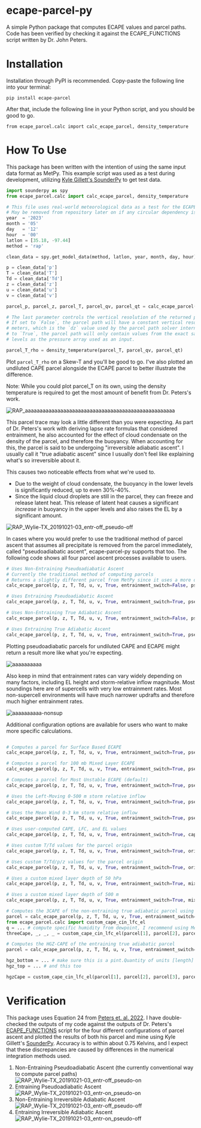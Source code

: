 # ecape-parcel-py
A simple Python package that computes ECAPE values and parcel paths. Code has been verified by checking it against the ECAPE_FUNCTIONS script written by Dr. John Peters.

# Installation
Installation through PyPI is recommended. Copy-paste the following line into your terminal:

`pip install ecape-parcel`

After that, include the following line in your Python script, and you should be good to go.

`from ecape_parcel.calc import calc_ecape_parcel, density_temperature`

# How To Use
This package has been written with the intention of using the same input data format as MetPy. This example script was used as a test during development, utilizing <a href="https://github.com/kylejgillett/sounderpy">Kyle Gillett's SounderPy</a> to get test data.

```python
import sounderpy as spy
from ecape_parcel.calc import calc_ecape_parcel, density_temperature

# This file uses real-world meteorological data as a test for the ECAPE parcel code. 
# May be removed from repository later on if any circular dependency issues come up
year  = '2023' 
month = '05'
day   = '12'
hour  = '00'
latlon = [35.18, -97.44]
method = 'rap' 

clean_data = spy.get_model_data(method, latlon, year, month, day, hour)

p = clean_data['p']
T = clean_data['T']
Td = clean_data['Td']
z = clean_data['z']
u = clean_data['u']
v = clean_data['v'] 

parcel_p, parcel_z, parcel_T, parcel_qv, parcel_qt = calc_ecape_parcel(p, z, T, Td, u, v, True)

# The last parameter controls the vertical resolution of the returned parcel path.
# If set to `False`, the parcel path will have a constant vertical resolution of 20
# meters, which is the `dz` value used by the parcel path solver internally. If set
# to `True`, the parcel path will only contain values from the exact same pressure
# levels as the pressure array used as an input.

parcel_T_rho = density_temperature(parcel_T, parcel_qv, parcel_qt)
```

Plot `parcel_T_rho` on a Skew-T and you'll be good to go. I've also plotted an undiluted CAPE parcel alongside the ECAPE parcel to better illustrate the difference.

Note: While you could plot parcel_T on its own, using the density temperature is required to get the most amount of benefit from Dr. Peters's work.

![RAP_aaaaaaaaaaaaaaaaaaaaaaaaaaaaaaaaaaaaaaaaaaaaaaaaaaa](https://github.com/a-urq/ecape-parcel-py/assets/114271919/90b381ff-7cfa-47c6-84b6-cce2739f8dbb)

This parcel trace may look a little different than you were expecting. As part of Dr. Peters's work with deriving lapse rate formulas that considered entrainment, he also accounted for the effect of cloud condensate on the density of the parcel, and therefore the buoyancy. When accounting for this, the parcel is said to be undergoing "irreversible adiabatic ascent". I usually call it "true adiabatic ascent" since I usually don't feel like explaining what's so irreversible about it.

 This causes two noticeable effects from what we're used to.

* Due to the weight of cloud condensate, the buoyancy in the lower levels is significantly reduced, up to even 30%-40%.
* Since the liquid cloud droplets are still in the parcel, they can freeze and release latent heat. This release of latent heat causes a significant *increase* in buoyancy in the upper levels and also raises the EL by a significant amount.

![RAP_Wylie-TX_20191021-03_entr-off_pseudo-off](https://github.com/a-urq/ecape-parcel-py/assets/114271919/51bd953e-72e4-4ae4-bbc8-5e32154ee67c)

In cases where you would prefer to use the traditional method of parcel ascent that assumes all precipitate is removed from the parcel immediately, called "pseudoadiabatic ascent", ecape-parcel-py supports that too. The following code shows all four parcel ascent processes available to users.

```python
# Uses Non-Entraining Pseudoadiabatic Ascent
# Currently the traditional method of computing parcels
# Returns a slightly different parcel from MetPy since it uses a more detailed lapse rate equation
calc_ecape_parcel(p, z, T, Td, u, v, True, entrainment_switch=False, pseudoadiabatic_switch=True)

# Uses Entraining Pseudoadiabatic Ascent
calc_ecape_parcel(p, z, T, Td, u, v, True, entrainment_switch=True, pseudoadiabatic_switch=True)

# Uses Non-Entraining True Adiabatic Ascent
calc_ecape_parcel(p, z, T, Td, u, v, True, entrainment_switch=False, pseudoadiabatic_switch=False)

# Uses Entraining True Adiabatic Ascent
calc_ecape_parcel(p, z, T, Td, u, v, True, entrainment_switch=True, pseudoadiabatic_switch=False)
```

Plotting pseudoadiabatic parcels for undiluted CAPE and ECAPE might return a result more like what you're expecting.

![aaaaaaaaaa](https://github.com/a-urq/ecape-parcel-py/assets/114271919/fe7ac6ce-cc00-47e0-9455-073be543bf7d)

Also keep in mind that entrainment rates can vary widely depending on many factors, including EL height and storm-relative inflow magnitude. Most soundings here are of supercells with very low entrainment rates. Most non-supercell environments will have much narrower updrafts and therefore much higher entrainment rates.

![aaaaaaaaaa-nonsup](https://github.com/a-urq/ecape-parcel-py/assets/114271919/32bdfdf6-b2d2-4f1a-b7d1-3ede8199e85b)

Additional configuration options are available for users who want to make more specific calculations.

```python

# Computes a parcel for Surface Based ECAPE
calc_ecape_parcel(p, z, T, Td, u, v, True, entrainment_switch=True, pseudoadiabatic_switch=False, cape_type="surface_based")

# Computes a parcel for 100 mb Mixed Layer ECAPE
calc_ecape_parcel(p, z, T, Td, u, v, True, entrainment_switch=True, pseudoadiabatic_switch=False, cape_type="mixed_layer")

# Computes a parcel for Most Unstable ECAPE (default)
calc_ecape_parcel(p, z, T, Td, u, v, True, entrainment_switch=True, pseudoadiabatic_switch=False, cape_type="most_unstable")

# Uses the Left-Moving 0-500 m storm relative inflow
calc_ecape_parcel(p, z, T, Td, u, v, True, entrainment_switch=True, pseudoadiabatic_switch=False, storm_motion_type="left_moving", inflow_layer_bottom: pint.Quantity = 0 * units.kilometer, inflow_layer_top: pint.Quantity = 0.5 * units.kilometer)

# Uses the Mean Wind 0-3 km storm relative inflow
calc_ecape_parcel(p, z, T, Td, u, v, True, entrainment_switch=True, pseudoadiabatic_switch=False, storm_motion_type="mean_wind", inflow_layer_bottom: pint.Quantity = 0 * units.kilometer, inflow_layer_top: pint.Quantity = 3 * units.kilometer)

# Uses user-computed CAPE, LFC, and EL values
calc_ecape_parcel(p, z, T, Td, u, v, True, entrainment_switch=True, cape=3500 * units("J/kg"), lfc=500 * units("m"), el=12500 * units("m"))

# Uses custom T/Td values for the parcel origin
calc_ecape_parcel(p, z, T, Td, u, v, True, entrainment_switch=True, origin_temperature=305 * units('degK'), origin_dewpoint=300 * units('degK'))

# Uses custom T/Td/p/z values for the parcel origin
calc_ecape_parcel(p, z, T, Td, u, v, True, entrainment_switch=True, origin_temperature=305 * units('degK'), origin_dewpoint=300 * units('degK'), origin_pressure=70000 * units('Pa'), origin_height=3000 * units('m'))

# Uses a custom mixed layer depth of 50 hPa
calc_ecape_parcel(p, z, T, Td, u, v, True, entrainment_switch=True, mixed_layer_depth_pressure = 50 * units('hPa'))

# Uses a custom mixed layer depth of 500 m
calc_ecape_parcel(p, z, T, Td, u, v, True, entrainment_switch=True, mixed_layer_depth_height = 500 * units('m'))

# Computes the 3CAPE of the non-entraining true adiabatic parcel using the package's onboard CAPE computation
parcel = calc_ecape_parcel(p, z, T, Td, u, v, True, entrainment_switch=False, pseudoadiabatic_switch=False)
from ecape_parcel.calc import custom_cape_cin_lfc_el
q = ... # compute specific humidity from dewpoint, I recommend using MetPy for this
threeCape, _, _, _ = custom_cape_cin_lfc_el(parcel[1], parcel[2], parcel[3], parcel[4], z, T, q, integration_bound_upper = 3000 * units('m'))

# Computes the HGZ-CAPE of the entraining true adiabatic parcel
parcel = calc_ecape_parcel(p, z, T, Td, u, v, True, entrainment_switch=True, pseudoadiabatic_switch=False)

hgz_bottom = ... # make sure this is a pint.Quantity of units [length]
hgz_top = ... # and this too

hgzCape = custom_cape_cin_lfc_el(parcel[1], parcel[2], parcel[3], parcel[4], z, T, q, integration_bound_lower = hgz_bottom, integration_bound_upper=hgz_top)
```

# Verification

This package uses Equation 24 from [Peters et. al. 2022](https://journals.ametsoc.org/view/journals/atsc/79/3/JAS-D-21-0118.1.xml). I have double-checked the outputs of my code against the outputs of Dr. Peters's [ECAPE_FUNCTIONS](https://figshare.com/articles/code/ECAPE_scripts/21859818?file=42303630) script for the four different configurations of parcel ascent and plotted the results of both his parcel and mine using Kyle Gillett's [SounderPy](https://github.com/kylejgillett/sounderpy). Accuracy is to within about 0.75 Kelvins, and I expect that these discrepancies are caused by differences in the numerical integration methods used.

1) Non-Entraining Pseudoadiabatic Ascent (the currently conventional way to compute parcel paths) ![RAP_Wylie-TX_20191021-03_entr-off_pseudo-on](https://github.com/a-urq/ecape-parcel-py/assets/114271919/ee2a2521-b7f9-4776-8b3c-a2f0456f58cb)
2) Entraining Pseudoadiabatic Ascent![RAP_Wylie-TX_20191021-03_entr-on_pseudo-on](https://github.com/a-urq/ecape-parcel-py/assets/114271919/b3f08524-15a9-4a82-b429-77f3c5a79180)
3) Non-Entraining Irreversible Adiabatic Ascent![RAP_Wylie-TX_20191021-03_entr-off_pseudo-off](https://github.com/a-urq/ecape-parcel-py/assets/114271919/8e508bca-426d-45c1-8e5b-f641b953f6f1)
4) Entraining Irreversible Adiabatic Ascent![RAP_Wylie-TX_20191021-03_entr-on_pseudo-off](https://github.com/a-urq/ecape-parcel-py/assets/114271919/3176439f-7945-4265-aed1-5d6138c03772)

